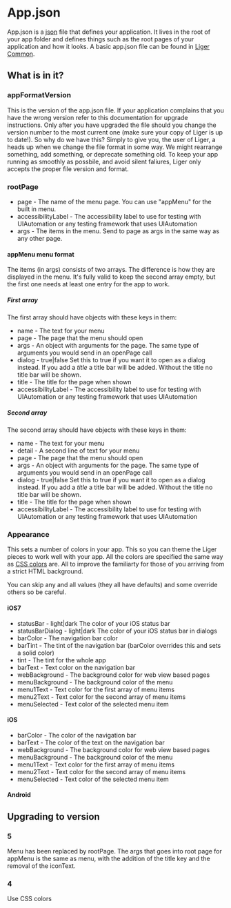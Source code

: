 # App.json

App.json is a [json](http://www.json.org) file that defines your application. It lives in the root of your app folder and defines things such as the root pages of your application and how it looks. A basic app.json file can be found in [Liger Common](https://github.com/reachlocal/liger-common).

## What is in it?

### appFormatVersion

This is the version of the app.json file. If your application complains that you have the wrong version refer to this documentation for upgrade instructions. Only after you have upgraded the file should you change the version number to the most current one (make sure your copy of Liger is up to date!). So why do we have this? Simply to give you, the user of Liger, a heads up when we change the file format in some way. We might rearrange something, add something, or deprecate something old. To keep your app running as smoothly as possbile, and avoid silent faliures, Liger only accepts the proper file version and format.

### rootPage

* page - The name of the menu page. You can use "appMenu" for the built in menu.
* accessibilityLabel - The accessibility label to use for testing with UIAutomation or any testing framework that uses UIAutomation
* args - The items in the menu. Send to page as args in the same way as any other page.

#### appMenu menu format

The items (in args) consists of two arrays. The difference is how they are displayed in the menu. It's fully valid to keep the second array empty, but the first one needs at least one entry for the app to work.

##### First array

The first array should have objects with these keys in them:

* name - The text for your menu
* page - The page that the menu should open
* args - An object with arguments for the page. The same type of arguments you would send in an openPage call
* dialog - true|false Set this to true if you want it to open as a dialog instead. If you add a _title_ a title bar will be added. Without the title no title bar will be shown.
* title - The title for the page when shown
* accessibilityLabel - The accessibility label to use for testing with UIAutomation or any testing framework that uses UIAutomation

##### Second array

The second array should have objects with these keys in them:

* name - The text for your menu
* detail - A second line of text for your menu
* page - The page that the menu should open
* args - An object with arguments for the page. The same type of arguments you would send in an openPage call
* dialog - true|false Set this to true if you want it to open as a dialog instead. If you add a _title_ a title bar will be added. Without the title no title bar will be shown.
* title - The title for the page when shown
* accessibilityLabel - The accessibility label to use for testing with UIAutomation or any testing framework that uses UIAutomation

### Appearance

This sets a number of colors in your app. This so you can theme the Liger pieces to work well with your app. All the colors are specified the same way as [CSS colors](http://www.w3.org/Style/CSS/) are. All to improve the familiarty for those of you arriving from a strict HTML background.

You can skip any and all values (they all have defaults) and some override others so be careful.

#### iOS7

* statusBar - light|dark The color of your iOS status bar
* statusBarDialog - light|dark The color of your iOS status bar in dialogs
* barColor - The navigation bar color
* barTint - The tint of the navigation bar (barColor overrides this and sets a solid color)
* tint - The tint for the whole app
* barText - Text color on the navigation bar
* webBackground - The background color for web view based pages
* menuBackground - The background color of the menu
* menu1Text - Text color for the first array of menu items
* menu2Text - Text color for the second array of menu items
* menuSelected - Text color of the selected menu item

#### iOS

* barColor - The color of the navigation bar
* barText - The color of the text on the navigation bar
* webBackground - The background color for web view based pages
* menuBackground - The background color of the menu
* menu1Text - Text color for the first array of menu items
* menu2Text - Text color for the second array of menu items
* menuSelected - Text color of the selected menu item

#### Android


## Upgrading to version

### 5

Menu has been replaced by rootPage. The args that goes into root page for appMenu is the same as menu, with the addition of the title key and the removal of the iconText.

### 4

Use CSS colors